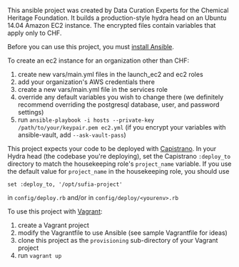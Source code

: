 This ansible project was created by Data Curation Experts for the Chemical Heritage Foundation. It builds a production-style hydra head on an Ubuntu 14.04 Amazon EC2 instance. The encrypted files contain variables that apply only to CHF. 

Before you can use this project, you must [install Ansible](http://docs.ansible.com/intro_installation.html).

To create an ec2 instance for an organization other than CHF:

1. create new vars/main.yml files in the launch_ec2 and ec2 roles  
2. add your organization's AWS credentials there
3. create a new vars/main.yml file in the services role  
4. override any default variables you wish to change there (we definitely recommend overriding the postgresql database, user, and password settings)  
5. run `ansible-playbook -i hosts --private-key /path/to/your/keypair.pem ec2.yml` (if you encrypt your variables with ansible-vault, add `--ask-vault-pass`)  

This project expects your code to be deployed with [Capistrano](http://capistranorb.com/). In your Hydra head (the codebase you're deploying), set the Capistrano `:deploy_to` directory to match the housekeeping role's `project_name` variable. If you use the default value for `project_name` in the housekeeping role, you should use 
```
set :deploy_to, '/opt/sufia-project'
```
in `config/deploy.rb` and/or in `config/deploy/<yourenv>.rb`  

To use this project with [Vagrant](http://docs.vagrantup.com/v2/):

1. create a Vagrant project  
2. modify the Vagrantfile to use Ansible (see sample Vagrantfile for ideas)  
3. clone this project as the `provisioning` sub-directory of your Vagrant project  
4. run `vagrant up`

